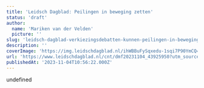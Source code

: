 ```yaml
---
title: 'Leidsch Dagblad: Peilingen in beweging zetten'
status: 'draft'
author:
  name: 'Mariken van der Velden'
  picture: ''
slug: 'leidsch-dagblad-verkiezingsdebatten-kunnen-peilingen-in-beweging-zetten'
description: ''
coverImage: 'https://img.leidschdagblad.nl/ihWBBuFySqxedu-1sqi7P90YmCQ=/1280x853/smart/https%3A%2F%2Fcdn-kiosk-api.telegraaf.nl%2Ffcd4552a-7b02-11ee-83bd-02d1dbdc35d1.jpg'
url: 'https://www.leidschdagblad.nl/cnt/dmf20231104_43925950?utm_source=google&utm_medium=organic'
publishedAt: '2023-11-04T10:56:22.000Z'
---
```


undefined

